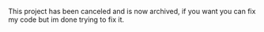 This project has been canceled and is now archived, if you want you can fix my code but im done trying to fix it.

